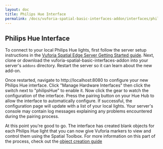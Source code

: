 ```yaml
---
layout: doc
title: Philips Hue Interface
permalink: /docs/vuforia-spatial-basic-interfaces-addon/interfaces/philipsHue
---
```


## Philips Hue Interface

To connect to your local Philips Hue lights, first follow the server setup
instructions in the [Vuforia Spatial Edge Server Getting Started
guide](https://spatialtoolbox.vuforia.com/docs/use/connect-to-the-physical-world/startSystem).
Next, clone or download the vuforia-spatial-basic-interfaces-addon into your
server's `addons` directory. Restart the server so it can learn about the new
add-on.

Once restarted, navigate to http://localhost:8080 to configure your new Philips
Hue interface. Click "Manage Hardware Interfaces" then click the switch next to
"philipsHue" to enable it. Now click the gear to watch the configuration of the
interface. Press the pairing button on your Hue Hub to allow the interface to
automatically configure. If successful, the configuration page will update with
a list of your local lights. Your server's console may contain log messages
explaining any problems encountered during the pairing process.

At this point you're good to go. The interface has created blank objects for
each Philips Hue light that you can now give Vuforia markers to view and
control them using the Spatial Toolbox. For more information on this part of
the process, check out the [object creation
guide](https://spatialtoolbox.vuforia.com/docs/use/connect-to-the-physical-world/create-object)
